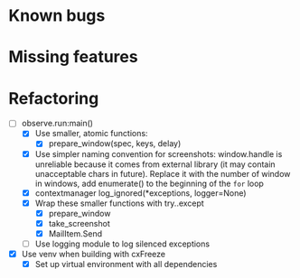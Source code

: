 # Known bugs

# Missing features

# Refactoring
- [ ] observe.run:main()
    - [x] Use smaller, atomic functions:
        - [x] prepare_window(spec, keys, delay)
    - [x] Use simpler naming convention for screenshots: window.handle is unreliable
        because it comes from external library (it may contain unacceptable chars
        in future). Replace it with the number of window in windows, add enumerate()
        to the beginning of the `for` loop
    - [x] contextmanager log_ignored(*exceptions, logger=None)
    - [x] Wrap these smaller functions with try..except
        - [x] prepare_window
        - [x] take_screenshot
        - [x] MailItem.Send
    - [ ] Use logging module to log silenced exceptions
- [x] Use venv when building with cxFreeze
    - [x] Set up virtual environment with all dependencies

